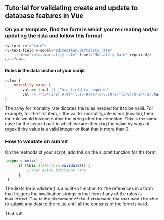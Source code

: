 ## Tutorial for validating create and update to database features in Vue
### On your template, find the form in which you're creating and/or updating the data and follow this format

```javascript
<v-form ref="form">
<v-text-field v-model="editedItem.mortality_rate"
    :rules="rules.mortality_rate" label="Mortality Rate" required/>
</v-form> 
```
#### Rules in the data section of your script

```javascript
rules {
    mortality_rate: [
        val => !!val || 'This field is required',
        val => /^(0*[1-9][0-9]*(\.[0-9]+)?|0+\.[0-9]*[1-9][0-9]*)$/.test(val) || 'Integer or float must be valid.'],
}
```
The array for mortality rate dictates the rules needed for it to be valid.
For example, for the first item, if the val for mortality_rate is null (invalid), then the rule would instead output the string after the condition. This is the same case for the second part in which we are checking the value by ways of regex if the value is a valid integer or float that is more than 0.

### How to validate on submit

On the methods of your script, add this on the submit function for the form:
```javascript
 async submit() {
      if (this.$refs.form.validate()) {
          //Your axios functions here
      }
 }
```
The $refs.form.validate() is a built-in function for the references in a form that triggers the invalidation strings in that form if any of the rules is invalidated. Due to the placement of the if statement, the user won't be able to submit any data to the route until all the contents of the form is valid.

That's it!!

